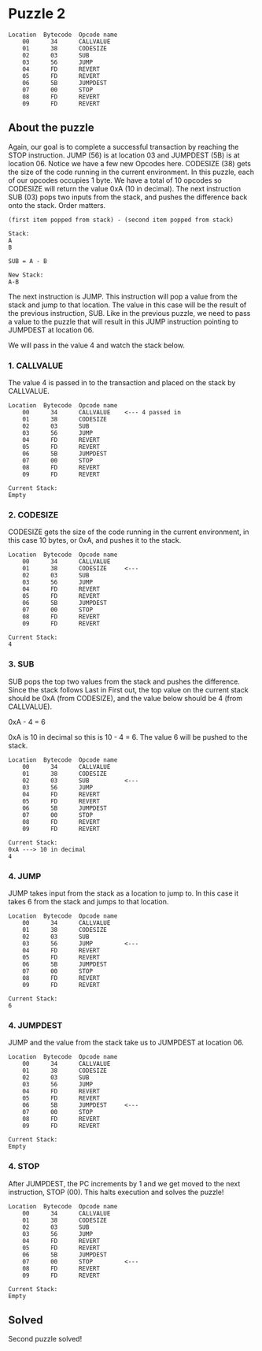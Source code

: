 # Puzzle 2

    Location  Bytecode  Opcode name    
        00      34      CALLVALUE
        01      38      CODESIZE
        02      03      SUB
        03      56      JUMP
        04      FD      REVERT
        05      FD      REVERT
        06      5B      JUMPDEST
        07      00      STOP
        08      FD      REVERT
        09      FD      REVERT

## About the puzzle

Again, our goal is to complete a successful transaction by reaching the STOP instruction.  JUMP (56) is at location 03 and JUMPDEST (5B) is at location 06. Notice we have a few new Opcodes here.  CODESIZE (38) gets the size of the code running in the current environment.  In this puzzle, each of our opcodes occupies 1 byte.  We have a total of 10 opcodes so CODESIZE will return the value 0xA (10 in decimal).  The next instruction SUB (03) pops two inputs from the stack, and pushes the difference back onto the stack.  Order matters.

    (first item popped from stack) - (second item popped from stack)

    Stack:
    A
    B

    SUB = A - B

    New Stack:
    A-B

The next instruction is JUMP.  This instruction will pop a value from the stack and jump to that location.  The value in this case will be the result of the previous instruction, SUB. Like in the previous puzzle, we need to pass a value to the puzzle that will result in this JUMP instruction pointing to JUMPDEST at location 06.

We will pass in the value 4 and watch the stack below.


### 1. CALLVALUE

The value 4 is passed in to the transaction and placed on the stack by CALLVALUE.

    Location  Bytecode  Opcode name    
        00      34      CALLVALUE    <--- 4 passed in
        01      38      CODESIZE
        02      03      SUB
        03      56      JUMP
        04      FD      REVERT
        05      FD      REVERT
        06      5B      JUMPDEST
        07      00      STOP
        08      FD      REVERT
        09      FD      REVERT

    Current Stack:
    Empty

### 2. CODESIZE

CODESIZE gets the size of the code running in the current environment, in this case 10 bytes, or 0xA, and pushes it to the stack.

    Location  Bytecode  Opcode name    
        00      34      CALLVALUE
        01      38      CODESIZE     <---
        02      03      SUB
        03      56      JUMP
        04      FD      REVERT
        05      FD      REVERT
        06      5B      JUMPDEST
        07      00      STOP
        08      FD      REVERT
        09      FD      REVERT

    Current Stack:
    4

### 3. SUB

SUB pops the top two values from the stack and pushes the difference.  Since the stack follows Last in First out, the top value on the current stack should be 0xA (from CODESIZE), and the value below should be 4 (from CALLVALUE).

0xA - 4 = 6

0xA is 10 in decimal so this is 10 - 4 = 6. The value 6 will be pushed to the stack.

    Location  Bytecode  Opcode name    
        00      34      CALLVALUE
        01      38      CODESIZE
        02      03      SUB          <---
        03      56      JUMP
        04      FD      REVERT
        05      FD      REVERT
        06      5B      JUMPDEST
        07      00      STOP
        08      FD      REVERT
        09      FD      REVERT

    Current Stack:
    0xA ---> 10 in decimal
    4

### 4. JUMP

JUMP takes input from the stack as a location to jump to. In this case it takes 6 from the stack and jumps to that location.

    Location  Bytecode  Opcode name    
        00      34      CALLVALUE
        01      38      CODESIZE
        02      03      SUB
        03      56      JUMP         <---
        04      FD      REVERT
        05      FD      REVERT
        06      5B      JUMPDEST
        07      00      STOP
        08      FD      REVERT
        09      FD      REVERT

    Current Stack:
    6

### 4. JUMPDEST

JUMP and the value from the stack take us to JUMPDEST at location 06.

    Location  Bytecode  Opcode name    
        00      34      CALLVALUE
        01      38      CODESIZE
        02      03      SUB
        03      56      JUMP
        04      FD      REVERT
        05      FD      REVERT
        06      5B      JUMPDEST     <---
        07      00      STOP
        08      FD      REVERT
        09      FD      REVERT

    Current Stack:
    Empty

### 4. STOP

After JUMPDEST, the PC increments by 1 and we get moved to the next instruction, STOP (00).  This halts execution and solves the puzzle!

    Location  Bytecode  Opcode name    
        00      34      CALLVALUE
        01      38      CODESIZE
        02      03      SUB
        03      56      JUMP
        04      FD      REVERT
        05      FD      REVERT
        06      5B      JUMPDEST     
        07      00      STOP         <---
        08      FD      REVERT
        09      FD      REVERT

    Current Stack:
    Empty



## Solved

Second puzzle solved!

